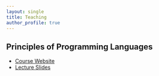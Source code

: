 ```yaml
---
layout: single
title: Teaching
author_profile: true
---
```


## Principles of Programming Languages

* [Course Website](https://bguppl.github.io/interpreters)
* [Lecture Slides](/assets/docs/ppl_lectures.zip)